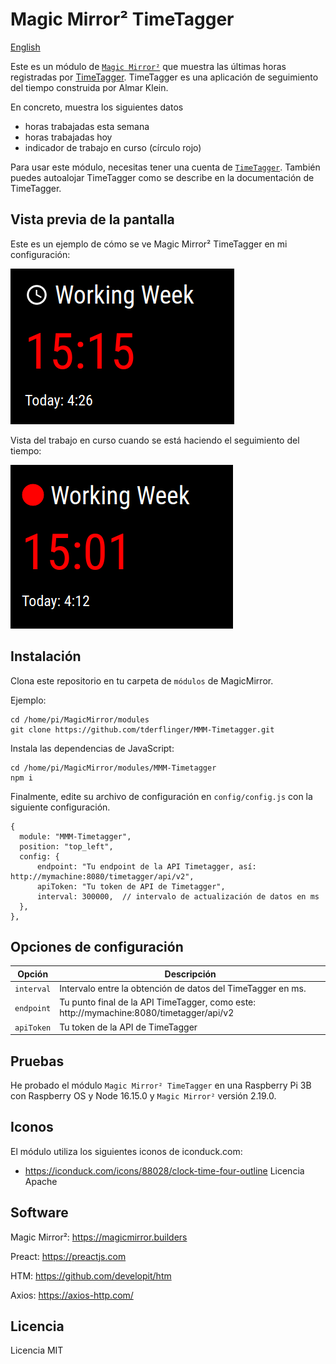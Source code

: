 # Magic Mirror² TimeTagger

[English](./README.md)

Este es un módulo de [`Magic Mirror²`](https://magicmirror.builders/) que muestra las últimas horas registradas por [TimeTagger](https://timetagger.app).
TimeTagger es una aplicación de seguimiento del tiempo construida por Almar Klein.

En concreto, muestra los siguientes datos
- horas trabajadas esta semana
- horas trabajadas hoy
- indicador de trabajo en curso (círculo rojo)

Para usar este módulo, necesitas tener una cuenta de [`TimeTagger`](https://timetagger.app). También puedes autoalojar TimeTagger
como se describe en la documentación de TimeTagger.

## Vista previa de la pantalla

Este es un ejemplo de cómo se ve Magic Mirror² TimeTagger en mi configuración:

![Pantalla de ejemplo de Magic Mirror² TimeTagger](./doc/mmm-timetagger-screenshot-1.png)

Vista del trabajo en curso cuando se está haciendo el seguimiento del tiempo:

![Magic Mirror² TimeTagger exmaple work in progress screen](./doc/mmm-timetagger-screenshot-2.png)

## Instalación

Clona este repositorio en tu carpeta de `módulos` de MagicMirror.

Ejemplo:

```
cd /home/pi/MagicMirror/modules
git clone https://github.com/tderflinger/MMM-Timetagger.git
```

Instala las dependencias de JavaScript:

```
cd /home/pi/MagicMirror/modules/MMM-Timetagger
npm i
```

Finalmente, edite su archivo de configuración en `config/config.js` con la siguiente configuración.
```
{	
  module: "MMM-Timetagger",
  position: "top_left",
  config: {
	  endpoint: "Tu endpoint de la API Timetagger, así: http://mymachine:8080/timetagger/api/v2",
	  apiToken: "Tu token de API de Timetagger",
	  interval: 300000,  // intervalo de actualización de datos en ms
  },
},
```

## Opciones de configuración

| **Opción** | **Descripción** |
| --- | --- |
| `interval`      | Intervalo entre la obtención de datos del TimeTagger en ms. |
| `endpoint`      | Tu punto final de la API TimeTagger, como este: http://mymachine:8080/timetagger/api/v2 |
| `apiToken`      | Tu token de la API de TimeTagger |


## Pruebas

He probado el módulo `Magic Mirror² TimeTagger` en una Raspberry Pi 3B con Raspberry OS
y Node 16.15.0 y `Magic Mirror²` versión 2.19.0.

## Iconos

El módulo utiliza los siguientes iconos de iconduck.com:

- https://iconduck.com/icons/88028/clock-time-four-outline Licencia Apache

## Software

Magic Mirror²: https://magicmirror.builders

Preact: https://preactjs.com

HTM: https://github.com/developit/htm

Axios: https://axios-http.com/

## Licencia

Licencia MIT

